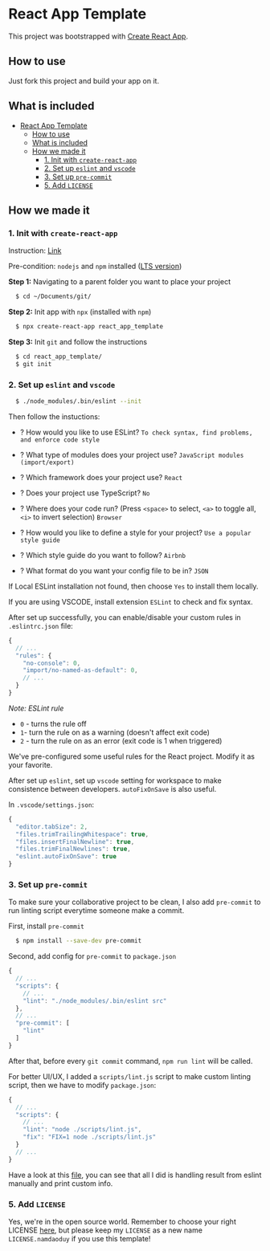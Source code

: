 # React App Template

This project was bootstrapped with [Create React App](https://github.com/facebook/create-react-app).

## How to use
Just fork this project and build your app on it.

## What is included
- [React App Template](#react-app-template)
  - [How to use](#how-to-use)
  - [What is included](#what-is-included)
  - [How we made it](#how-we-made-it)
    - [1. Init with `create-react-app`](#1-init-with-create-react-app)
    - [2. Set up `eslint` and `vscode`](#2-set-up-eslint-and-vscode)
    - [3. Set up `pre-commit`](#3-set-up-pre-commit)
    - [5. Add `LICENSE`](#5-add-license)


## How we made it
### 1. Init with `create-react-app`

Instruction: [Link](https://reactjs.org/docs/create-a-new-react-app.html)

Pre-condition: `nodejs` and `npm` installed ([LTS version](https://nodejs.org/en/download/))

**Step 1:** Navigating to a parent folder you want to place your project

```bash
  $ cd ~/Documents/git/
```

**Step 2:** Init app with `npx` (installed with `npm`)

```bash
  $ npx create-react-app react_app_template
```

**Step 3:** Init `git` and follow the instructions

```bash
  $ cd react_app_template/
  $ git init
```

### 2. Set up `eslint` and `vscode`

```bash
  $ ./node_modules/.bin/eslint --init
```
Then follow the instuctions:

- ? How would you like to use ESLint? `To check syntax, find problems, and enforce code style`

- ? What type of modules does your project use? `JavaScript modules (import/export)`

- ? Which framework does your project use? `React`

- ? Does your project use TypeScript? `No`

- ? Where does your code run? (Press `<space>` to select, `<a>` to toggle all, `<i>` to invert selection) `Browser`

- ? How would you like to define a style for your project? `Use a popular style guide`

- ? Which style guide do you want to follow? `Airbnb`

- ? What format do you want your config file to be in? `JSON`

If Local ESLint installation not found, then choose `Yes` to install them locally.

If you are using VSCODE, install extension `ESLint` to check and fix syntax.

After set up successfully, you can enable/disable your custom rules in `.eslintrc.json` file:

```js
{
  // ...
  "rules": {
    "no-console": 0,
    "import/no-named-as-default": 0,
    // ...
  }
}
```
*Note: ESLint rule*
- `0` - turns the rule off
- `1`- turn the rule on as a warning (doesn't affect exit code)
- `2` - turn the rule on as an error (exit code is 1 when triggered)

We've pre-configured some useful rules for the React project. Modify it as your favorite.

After set up `eslint`, set up `vscode` setting for workspace to make consistence between developers. `autoFixOnSave` is also useful.

In `.vscode/settings.json`:
```js
{
  "editor.tabSize": 2,
  "files.trimTrailingWhitespace": true,
  "files.insertFinalNewline": true,
  "files.trimFinalNewlines": true,
  "eslint.autoFixOnSave": true
}
```

### 3. Set up `pre-commit`
To make sure your collaborative project to be clean, I also add `pre-commit` to run linting script everytime someone make a commit.

First, install `pre-commit`

```bash
  $ npm install --save-dev pre-commit
```

Second, add config for `pre-commit` to `package.json`

```js
{
  // ...
  "scripts": {
    // ...
    "lint": "./node_modules/.bin/eslint src"
  },
  // ...
  "pre-commit": [
    "lint"
  ]
}
```

After that, before every `git commit` command, `npm run lint` will be called.

For better UI/UX, I added a `scripts/lint.js` script to make custom linting script, then we have to modify `package.json`:

```js
{
  // ...
  "scripts": {
    // ...
    "lint": "node ./scripts/lint.js",
    "fix": "FIX=1 node ./scripts/lint.js"
  }
  // ...
}
```
Have a look at this [file](./scripts/lint.js), you can see that all I did is handling result from eslint manually and print custom info.

### 5. Add `LICENSE`
Yes, we're in the open source world. Remember to choose your right LICENSE [here](https://choosealicense.com/), but please keep my `LICENSE` as a new name `LICENSE.namdaoduy` if you use this template!
